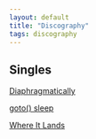 ```yaml
---
layout: default 
title: "Discography"
tags: discography
---
```


## Singles
[Diaphragmatically](https://pnambicmusic.bandcamp.com/track/diaphragmatically)


[goto() sleep](https://pnambicmusic.bandcamp.com/track/goto-sleep)


[Where It Lands](https://pnambicmusic.bandcamp.com/track/where-it-lands)
